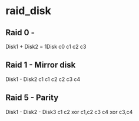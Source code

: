 # raid_disk

## Raid 0 - 
Disk1 + Disk2 = 1Disk
c0      c1
c2      c3


## Raid 1 - Mirror disk
Disk1 - Disk2
c1      c1
c2      c2
c3      c4        

## Raid 5 - Parity
Disk1 - Disk2  - Disk3
c1      c2       xor c1,c2
c3      c4       xor c3,c4 
